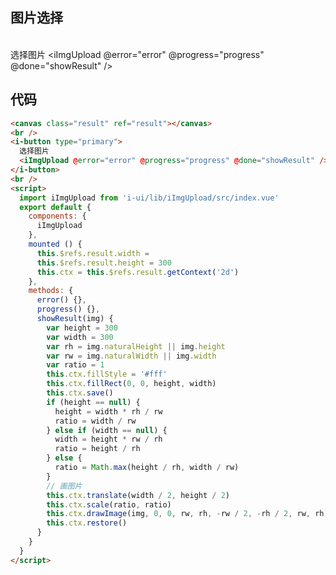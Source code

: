 ## 图片选择
<canvas class="result" ref="result"></canvas>
<br />
<i-button type="primary">选择图片
  <iImgUpload @error="error" @progress="progress" @done="showResult" />
</i-button>
<br />
<script>
  import iImgUpload from 'i-ui/lib/iImgUpload'
  export default {
    components: {
      iImgUpload
    },
    mounted () {
      this.$refs.result.width =
      this.$refs.result.height = 300
      this.ctx = this.$refs.result.getContext('2d')
    },
    methods: {
      error() {},
      progress() {},
      showResult(img) {
        var height = 300
        var width = 300
        var rh = img.naturalHeight || img.height
        var rw = img.naturalWidth || img.width
        var ratio = 1
        this.ctx.fillStyle = '#fff'
        this.ctx.fillRect(0, 0, height, width)
        this.ctx.save()
        if (height == null) {
          height = width * rh / rw
          ratio = width / rw
        } else if (width == null) {
          width = height * rw / rh
          ratio = height / rh
        } else {
          ratio = Math.max(height / rh, width / rw)
        }
        // 画图片
        this.ctx.translate(width / 2, height / 2)
        this.ctx.scale(ratio, ratio)
        this.ctx.drawImage(img, 0, 0, rw, rh, -rw / 2, -rh / 2, rw, rh)
        this.ctx.restore()
      }
    }
  }
</script>

## 代码
```html
<canvas class="result" ref="result"></canvas>
<br />
<i-button type="primary">
  选择图片
  <iImgUpload @error="error" @progress="progress" @done="showResult" />
</i-button>
<br />
<script>
  import iImgUpload from 'i-ui/lib/iImgUpload/src/index.vue'
  export default {
    components: {
      iImgUpload
    },
    mounted () {
      this.$refs.result.width =
      this.$refs.result.height = 300
      this.ctx = this.$refs.result.getContext('2d')
    },
    methods: {
      error() {},
      progress() {},
      showResult(img) {
        var height = 300
        var width = 300
        var rh = img.naturalHeight || img.height
        var rw = img.naturalWidth || img.width
        var ratio = 1
        this.ctx.fillStyle = '#fff'
        this.ctx.fillRect(0, 0, height, width)
        this.ctx.save()
        if (height == null) {
          height = width * rh / rw
          ratio = width / rw
        } else if (width == null) {
          width = height * rw / rh
          ratio = height / rh
        } else {
          ratio = Math.max(height / rh, width / rw)
        }
        // 画图片
        this.ctx.translate(width / 2, height / 2)
        this.ctx.scale(ratio, ratio)
        this.ctx.drawImage(img, 0, 0, rw, rh, -rw / 2, -rh / 2, rw, rh)
        this.ctx.restore()
      }
    }
  }
</script>

```
